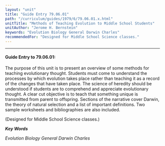 ```yaml
---
layout: "unit"
title: "Guide Entry 79.06.01"
path: "/curriculum/guides/1979/6/79.06.01.x.html"
unitTitle: "Methods of Teaching Evolution to Middle School Students"
unitAuthor: "Jerome H. Bernstein"
keywords: "Evolution Biology General Darwin Charles"
recommendedFor: "Designed for Middle School Science classes."
---
```

<body>
<hr/>
 <h4>
  Guide Entry to 79.06.01:
 </h4>
 The purpose of this unit is to present an overview of some methods for teaching evolutionary thought.  Students must come to understand the processes by which evolution takes place rather than teaching it as a record of the changes that have taken place.  The science of heredity should be understood if students are to comprehend and appreciate evolutionary thought.  A clear cut objective is to teach that something unique is transmitted from parent to offspring.  Sections of the narrative cover Darwin, the theory of natural selection and a list of important definitions.  Two sample worksheets and bibliographies are also included.
 <p>
  (Designed for Middle School Science classes.)
 </p>
<p>
  <b>
   <i>
    Key Words
   </i>
  </b>
  <br/>
 </p>
 <p>
  <i>
   Evolution Biology General Darwin Charles
  </i>
 </p>

</body>